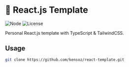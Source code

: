 # 📖 React.js Template

![Node](https://img.shields.io/badge/Node.js-v19.4.0-fb7185.svg?logo=&style=flat-square) ![License](https://img.shields.io/badge/License-MIT-0284C7.svg?logo=&style=flat-square)

Personal React.js template with TypeScript & TailwindCSS.


## Usage

```bash
git clone https://github.com/kensoz/react-template.git
```

